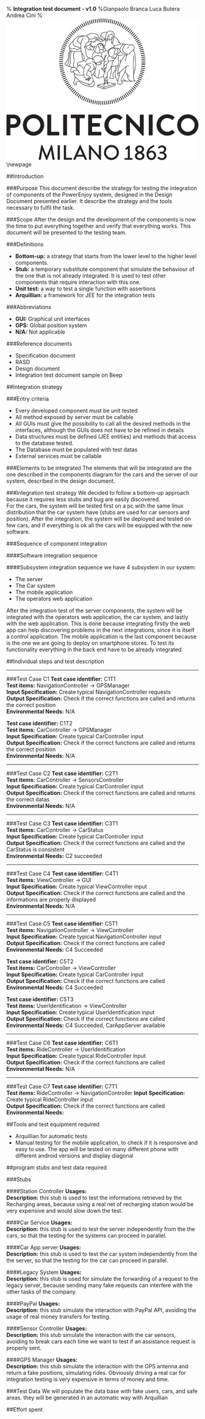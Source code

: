 % **Integration test document - v1.0**
%Gianpaolo Branca
 Luca Butera
 Andrea Cini
 %![](polimi.png)\newpage

##Introduction

###Purpose
This document describe the strategy for testing the integration of components of the PowerEnjoy system, designed in the Design Document presented earlier. It describe the strategy and the tools necessary to fulfil the task.

###Scope
After the design and the development of the components is now the time to put everything together and verify that everything works. This document will be presented to the testing team.

###Definitions
* __Bottom-up:__ a strategy that starts from the lower level to the higher level components.
* __Stub:__ a temporary substitute component that simulate the behaviour of the one that is not already integrated. It is used to test other components that require interaction with this one.
* __Unit test:__ a way to test a single function with assertions
* __Arquillian:__ a framework for JEE for the integration tests

###Abbreviations
* __GUI:__ Graphical unit interfaces
* __GPS:__ Global position system
* __N/A:__ Not applicable

###Reference documents
* Specification document
* RASD
* Design document
* Integration test document sample on Beep

##Integration strategy

###Entry criteria
* Every developed component must be unit tested
* All method exposed by server must be callable
* All GUIs must give the possibility to call all the desired methods in the interfaces, although the GUIs does not have to be refined in details
* Data structures must be defined (JEE entities) and methods that access to the database tested.
* The Database must be populated with test datas
* External services must be callable

###Elements to be integrated
The elements that will be integrated are the one described in the components diagram for the cars and the server of our system, described in the design document.

###Integration test strategy
We decided to follow a bottom-up approach because it requires less stubs and bug are easily discovered.  
For the cars, the system will be tested first on a pc with the same linux distribution that the car system have (stubs are used for car sensors and position). After the integration, the system will be deployed and tested on few cars, and if everything is ok all the cars will be equipped with the new software.

###Sequence of component integration

####Software integration sequence

####Subsystem integration sequence
we have 4 subsystem in our system:  

* The server
* The Car system
* The mobile application
* The operators web application

After the integration test of the server components, the system will be integrated with the operators web application, the car system, and lastly with the web application.
This is done because integrating firstly the web app can help discovering problems in the next integrations, since it is itself a control application. The mobile application is the last component because is the one we are going to deploy on smartphone stores. To test its functionality everything in the back end have to be already integrated.

##Individual steps and test description

---

###Test Case C1
__Test case identifier:__ C1T1  
__Test items:__ NavigationController -> GPSManager  
__Input Specification:__  Create typical NavigationController requests  
__Output Specification:__ Check if the correct functions are called and returns the correct position  
__Environmental Needs:__ N/A

__Test case identifier:__ C1T2  
__Test items:__ CarController -> GPSManager  
__Input Specification:__  Create typical CarController input  
__Output Specification:__ Check if the correct functions are called and returns the correct position  
__Environmental Needs:__ N/A

----

###Test Case C2
__Test case identifier:__ C2T1  
__Test items:__ CarController -> SensorsController  
__Input Specification:__  Create typical CarController input  
__Output Specification:__ Check if the correct functions are called and returns the correct datas  
__Environmental Needs:__ N/A

----

###Test Case C3
__Test case identifier:__ C3T1  
__Test items:__ CarController -> CarStatus  
__Input Specification:__  Create typical CarController input  
__Output Specification:__ Check if the correct functions are called and the CarStatus is consistent  
__Environmental Needs:__ C2 succeeded

----

###Test Case C4
__Test case identifier:__ C4T1  
__Test items:__ ViewController -> GUI  
__Input Specification:__  Create typical ViewController input  
__Output Specification:__ Check if the correct functions are called and the informations are properly displayed  
__Environmental Needs:__ N/A

----

###Test Case C5
__Test case identifier:__ C5T1  
__Test items:__ NavigationController -> ViewController  
__Input Specification:__  Create typical NavigationController input  
__Output Specification:__ Check if the correct functions are called
__Environmental Needs:__ C4 Succeeded

__Test case identifier:__ C5T2  
__Test items:__ CarController -> ViewController  
__Input Specification:__  Create typical CarController input  
__Output Specification:__ Check if the correct functions are called
__Environmental Needs:__ C4 Succeeded

__Test case identifier:__ C5T3  
__Test items:__ UserIdentification -> ViewController  
__Input Specification:__  Create typical UserIdentification input  
__Output Specification:__ Check if the correct functions are called
__Environmental Needs:__ C4 Succeeded, CarAppServer available

----

###Test Case C6
__Test case identifier:__ C6T1  
__Test items:__  RideController -> UserIdentification  
__Input Specification:__  Create typical RideController input  
__Output Specification:__ Check if the correct functions are called
__Environmental Needs:__ N/A

----

###Test Case C7
__Test case identifier:__ C7T1  
__Test items:__  RideController -> NavigationController
__Input Specification:__  Create typical RideController input  
__Output Specification:__ Check if the correct functions are called
__Environmental Needs:__

##Tools and test equipment required

* Arquillian for automatic tests
* Manual testing for the mobile application, to check if it is responsive and easy to use. The app will be tested on many different phone with different android versions and display diagonal

##program stubs and test data required

###Stubs

####Station Controller
__Usages:__  
__Description:__ this stub is used to test the informations retrieved by the Recharging areas, because using a real net of recharging station would be very expensive and would slow down the test.

####Car Service
__Usages:__  
__Description:__ this stub is used to test the server independently from the the cars, so that the testing for the systems can proceed in parallel.

####Car App server
__Usages:__  
__Description:__ this stub is used to test the car system independently from the the server, so that the testing for the car can proceed in parallel.

####Legacy System
__Usages:__  
__Description:__ this stub is used for simulate the forwarding of a request to the legacy server, because sending many fake requests can interfere with the other tasks of the company.

####PayPal
__Usages:__  
__Description:__ this stub simulate the interaction with PayPal API, avoiding the usage of real money transfers for testing.

####Sensor Controller
__Usages:__  
__Description:__ this stub simulate the interaction with the car sensors, avoiding to break cars each time we want to test if an assistance request is properly sent.

####GPS Manager
__Usages:__  
__Description:__ this stub simulate the interaction with the GPS antenna and return a fake positions, simulating rides. Obviously driving a real car for integration testing is very expensive in terms of money and time.

###Test Data
We will populate the data base with fake users, cars, and safe areas. they will be generated in an automatic way with Arquillian

##Effort spent
